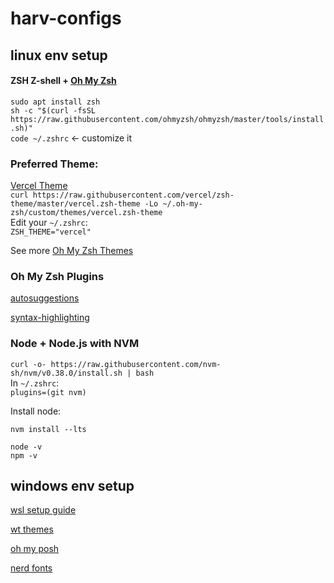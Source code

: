 # harv-configs

## linux env setup
#### ZSH Z-shell + [Oh My Zsh](https://github.com/ohmyzsh/ohmyzsh)

`sudo apt install zsh` <br>
`sh -c "$(curl -fsSL https://raw.githubusercontent.com/ohmyzsh/ohmyzsh/master/tools/install.sh)"` <br>
`code ~/.zshrc` ← customize it <br>

### Preferred Theme:
[Vercel Theme](https://github.com/vercel/zsh-theme) <br>
`curl https://raw.githubusercontent.com/vercel/zsh-theme/master/vercel.zsh-theme -Lo ~/.oh-my-zsh/custom/themes/vercel.zsh-theme` <br>
Edit your `~/.zshrc`: <br>
`ZSH_THEME="vercel"`

See more [Oh My Zsh Themes](https://github.com/ohmyzsh/ohmyzsh/wiki/Themes)

### Oh My Zsh Plugins
[autosuggestions](https://github.com/zsh-users/zsh-autosuggestions/blob/master/INSTALL.md)

[syntax-highlighting](https://github.com/zsh-users/zsh-syntax-highlighting/blob/master/INSTALL.md)

### Node + Node.js with NVM
`curl -o- https://raw.githubusercontent.com/nvm-sh/nvm/v0.38.0/install.sh | bash` <br>
In `~/.zshrc`: <br>
`plugins=(git nvm)` <br>

Install node:
```
nvm install --lts

node -v
npm -v
```

## windows env setup
[wsl setup guide](https://fireship.io/lessons/windows-10-for-web-dev/)

[wt themes](https://windowsterminalthemes.dev/)

[oh my posh](https://ohmyposh.dev/)

[nerd fonts](https://github.com/ryanoasis/nerd-fonts/)
